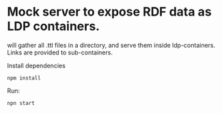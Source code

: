 # Mock server to expose RDF data as LDP containers.

will gather all .ttl files in a directory, and serve them inside ldp-containers.
Links are provided to sub-containers.


Install dependencies

```
npm install
```

Run:
```
npn start
```
